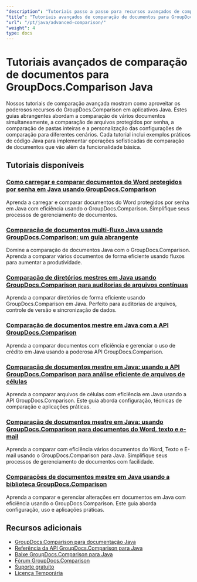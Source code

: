 ```yaml
---
"description": "Tutoriais passo a passo para recursos avançados de comparação, incluindo comparação de vários documentos, configurações de comparação e documentos protegidos."
"title": "Tutoriais avançados de comparação de documentos para GroupDocs.Comparison Java"
"url": "/pt/java/advanced-comparison/"
"weight": 4
type: docs
---
```

# Tutoriais avançados de comparação de documentos para GroupDocs.Comparison Java

Nossos tutoriais de comparação avançada mostram como aproveitar os poderosos recursos do GroupDocs.Comparison em aplicativos Java. Estes guias abrangentes abordam a comparação de vários documentos simultaneamente, a comparação de arquivos protegidos por senha, a comparação de pastas inteiras e a personalização das configurações de comparação para diferentes cenários. Cada tutorial inclui exemplos práticos de código Java para implementar operações sofisticadas de comparação de documentos que vão além da funcionalidade básica.

## Tutoriais disponíveis

### [Como carregar e comparar documentos do Word protegidos por senha em Java usando GroupDocs.Comparison](./groupdocs-compare-protected-word-documents-java/)
Aprenda a carregar e comparar documentos do Word protegidos por senha em Java com eficiência usando o GroupDocs.Comparison. Simplifique seus processos de gerenciamento de documentos.

### [Comparação de documentos multi-fluxo Java usando GroupDocs.Comparison: um guia abrangente](./java-groupdocs-comparison-multi-stream-document-guide/)
Domine a comparação de documentos Java com o GroupDocs.Comparison. Aprenda a comparar vários documentos de forma eficiente usando fluxos para aumentar a produtividade.

### [Comparação de diretórios mestres em Java usando GroupDocs.Comparison para auditorias de arquivos contínuas](./master-directory-comparison-java-groupdocs-comparison/)
Aprenda a comparar diretórios de forma eficiente usando GroupDocs.Comparison em Java. Perfeito para auditorias de arquivos, controle de versão e sincronização de dados.

### [Comparação de documentos mestre em Java com a API GroupDocs.Comparison](./master-document-comparison-java-groupdocs-api/)
Aprenda a comparar documentos com eficiência e gerenciar o uso de crédito em Java usando a poderosa API GroupDocs.Comparison.

### [Comparação de documentos mestre em Java: usando a API GroupDocs.Comparison para análise eficiente de arquivos de células](./groupdocs-comparison-java-api-document-comparison/)
Aprenda a comparar arquivos de células com eficiência em Java usando a API GroupDocs.Comparison. Este guia aborda configuração, técnicas de comparação e aplicações práticas.

### [Comparação de documentos mestre em Java: usando GroupDocs.Comparison para documentos do Word, texto e e-mail](./master-document-comparison-java-groupdocs/)
Aprenda a comparar com eficiência vários documentos do Word, Texto e E-mail usando o GroupDocs.Comparison para Java. Simplifique seus processos de gerenciamento de documentos com facilidade.

### [Comparações de documentos mestre em Java usando a biblioteca GroupDocs.Comparison](./master-java-document-comparisons-groupdocs/)
Aprenda a comparar e gerenciar alterações em documentos em Java com eficiência usando o GroupDocs.Comparison. Este guia aborda configuração, uso e aplicações práticas.

## Recursos adicionais

- [GroupDocs.Comparison para documentação Java](https://docs.groupdocs.com/comparison/java/)
- [Referência da API GroupDocs.Comparison para Java](https://reference.groupdocs.com/comparison/java/)
- [Baixe GroupDocs.Comparison para Java](https://releases.groupdocs.com/comparison/java/)
- [Fórum GroupDocs.Comparison](https://forum.groupdocs.com/c/comparison)
- [Suporte gratuito](https://forum.groupdocs.com/)
- [Licença Temporária](https://purchase.groupdocs.com/temporary-license/)